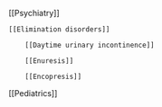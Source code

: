 [[Psychiatry]]

	[[Elimination disorders]]
	
		[[Daytime urinary incontinence]]
		  
		[[Enuresis]]
		  
		[[Encopresis]]
		  
[[Pediatrics]]
